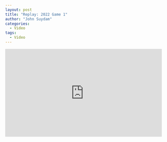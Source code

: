 ```yaml
---
layout: post
title: "Replay: 2022 Game 1"
author: "John Suydam"
categories:
  - Video
tags:
  - Video
---
```


<div style="overflow:hidden;padding-bottom:56.25%;position:relative;height:0;">
<iframe style="left:0;top:0;height:100%;width:100%;position:absolute;" width="560" height="315" src="https://www.youtube.com/embed/ZK-8ZOvENxc" frameborder="0" allow="accelerometer; autoplay; encrypted-media; gyroscope; picture-in-picture" allowfullscreen></iframe>
</div>
